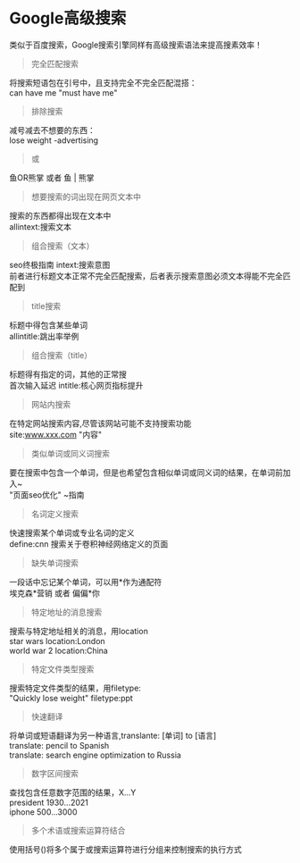 # Google高级搜索


类似于百度搜索，Google搜索引擎同样有高级搜索语法来提高搜素效率！
<!--more-->

> 完全匹配搜索

将搜索短语包在引号中，且支持完全不完全匹配混搭：  
can have me "must have me"

> 排除搜索

减号减去不想要的东西：  
lose weight -advertising

> 或

鱼OR熊掌  或者  鱼 | 熊掌

> 想要搜索的词出现在网页文本中

搜索的东西都得出现在文本中  
allintext:搜索文本

> 组合搜索（文本）

seo终极指南 intext:搜索意图  
前者进行标题文本正常不完全匹配搜索，后者表示搜索意图必须文本得能不完全匹配到

> title搜索

标题中得包含某些单词  
allintitle:跳出率举例

> 组合搜索（title）

标题得有指定的词，其他的正常搜  
首次输入延迟 intitle:核心网页指标提升

> 网站内搜索

在特定网站搜索内容,尽管该网站可能不支持搜索功能  
site:www.xxx.com "内容"

> 类似单词或同义词搜索

要在搜索中包含一个单词，但是也希望包含相似单词或同义词的结果，在单词前加入~  
"页面seo优化" ~指南

> 名词定义搜索

快速搜索某个单词或专业名词的定义  
define:cnn 搜索关于卷积神经网络定义的页面

> 缺失单词搜索

一段话中忘记某个单词，可以用\*作为通配符  
埃克森\*营销 或者 偏偏\*你

> 特定地址的消息搜索

搜索与特定地址相关的消息，用location  
star wars location:London  
world war 2 location:China

> 特定文件类型搜索

搜索特定文件类型的结果，用filetype:  
"Quickly lose weight" filetype:ppt

> 快速翻译

将单词或短语翻译为另一种语言,translante: [单词] to [语言]  
translate: pencil to Spanish  
translate: search engine optimization to Russia

> 数字区间搜索

查找包含任意数字范围的结果，X...Y  
president 1930...2021  
iphone $500...$3000

> 多个术语或搜索运算符结合

使用括号()将多个属于或搜索运算符进行分组来控制搜索的执行方式

